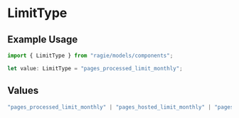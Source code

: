 # LimitType

## Example Usage

```typescript
import { LimitType } from "ragie/models/components";

let value: LimitType = "pages_processed_limit_monthly";
```

## Values

```typescript
"pages_processed_limit_monthly" | "pages_hosted_limit_monthly" | "pages_processed_limit_max" | "pages_hosted_limit_max"
```